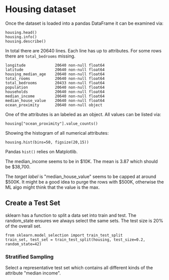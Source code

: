 # Housing dataset

Once the dataset is loaded into a pandas DataFrame it can be examined via:

```
housing.head()
housing.info()
housing.describe()
```

In total there are 20640 lines. Each line has up to attributes. For some rows there are `total_bedrooms` missing.

```
longitude             20640 non-null float64
latitude              20640 non-null float64
housing_median_age    20640 non-null float64
total_rooms           20640 non-null float64
total_bedrooms        20433 non-null float64
population            20640 non-null float64
households            20640 non-null float64
median_income         20640 non-null float64
median_house_value    20640 non-null float64
ocean_proximity       20640 non-null object
```

One of the attributes is an labeled as an object. All values can be listed via:

```
housing["ocean_proximity"].value_counts()
```

Showing the histogram of all numerical attributes:

```
housing.hist(bins=50, figsize(20,15))
```

Pandas `hist()` relies on Matplotlib.

The median_income seems to be in $10K. The mean is 3.87 which should be $38,700.

The _target label_ is "median_house_value" seems to be capped at around $500K. It might be a good idea to purge the rows with $500K, otherwise the ML algo might think that the value is the max.

## Create a Test Set

sklearn has a function to split a data set into train and test. The random_state ensures we always select the same sets. The test size is 20% of the overall set.

```
from sklearn.model_selection import train_test_split
train_set, test_set = train_test_split(housing, test_size=0.2, random_state=42)
```

### Stratified Sampling

Select a representative test set which contains all different kinds of the attribute "median income".